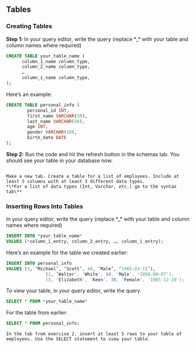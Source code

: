 ## Tables

### Creating Tables

**Step 1:**  In your query editor, write the query (replace \*\_\* with your table and column names where required)

```sql
CREATE TABLE your_table_name (
      column_1_name column_type,
      column_2_name column_type,
      …
      column_i_name column_type,
);
```

Here’s an example:

```sql
CREATE TABLE personal_info (
        personal_id INT,
        first_name VARCHAR(50),
        last_name VARCHAR(50),
        age INT,
        gender VARCHAR(10),
        birth_date DATE
);
```


**Step 2:** Run the code and hit the refresh button in the schemas tab. You should see your table in your database now.

```{admonition} Exercise \#2

Make a new tab. Create a table for a list of employees. Include at least 5 columns with at least 3 different data types.  
*\*For a list of data types (Int, Varchar, etc.) go to the syntax tab\**
```

### Inserting Rows Into Tables


In your query editor, write the query (replace \*\_\* with your table and column names where required)

```sql
INSERT INTO *your_table_name*
VALUES (*column_1_entry, column_2_entry, …, column_i_entry);
```
Here’s an example for the table we created earlier:

``` sql
INSERT INTO personal_info 
VALUES (1, ‘Michael’, ‘Scott’, 40, ‘Male’, ‘1965-03-15’),
               (2, ‘Walter', 'White', 50, 'Male', '1958-09-07'),
               (3, 'Elizabeth', 'Keen', 30, 'Female', '1985-12-20');
```


To view your table, in your query editor, write the query

```sql
SELECT * FROM *your_table_name*
```

For the table from earlier:
``` sql
SELECT * FROM personal_info;
```



```{admonition} Exercise 3
In the tab from exercise 2. insert at least 5 rows to your table of employees. Use the SELECT statement to view your table.
```